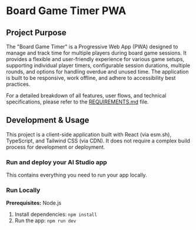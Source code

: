 # Board Game Timer PWA

## Project Purpose

The "Board Game Timer" is a Progressive Web App (PWA) designed to manage and track time for multiple players during board game sessions. It provides a flexible and user-friendly experience for various game setups, supporting individual player timers, configurable session durations, multiple rounds, and options for handling overdue and unused time. The application is built to be responsive, work offline, and adhere to accessibility best practices.

For a detailed breakdown of all features, user flows, and technical specifications, please refer to the [REQUIREMENTS.md](REQUIREMENTS.md) file.

## Development & Usage

This project is a client-side application built with React (via esm.sh), TypeScript, and Tailwind CSS (via CDN). It does not require a complex build process for development or deployment.

### Run and deploy your AI Studio app

This contains everything you need to run your app locally.

### Run Locally

**Prerequisites:** Node.js

1. Install dependencies:
   `npm install`
2. Run the app:
   `npm run dev`
